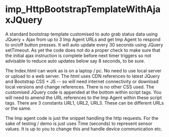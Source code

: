 # imp_HttpBootstrapTemplateWithAjaxJQuery
A standard bootstrap template customised to auto grab status data using JQuery + Ajax from up to 3 Imp Agent URLs and get Imp Agent to respond to on/off button presses. It will auto update every 30 seconds using JQuery setTimeout. As yet the code does not do a proper check to make sure that the initial ajax instruction is complete before next timer triggers so not advisable to reduce auto updates below say 8 seconds, to be sure.

The Index.html can work as is on a laptop / pc. No need to use local server or upload to a web server. The html uses CDN references to latest JQuery and Bootstrap CSS + JS -- so will need internet connectivity or download local versions and change references. There is no other CSS used. The customised JQuery code is appended at the bottom within script tags. You will need to amend the URL references to the Imp Agent within these script tags. There are 3 constants URL1, URL2, URL3. These can be different URLs or the same.

The Imp agent code is just the snippet handling the http requests. For the sake of testing / demo is just uses Time (seconds) to represent sensor values. It is up to you to change this and handle device communication etc.
